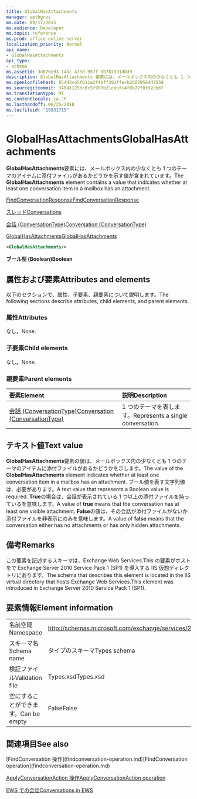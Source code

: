 ```yaml
---
title: GlobalHasAttachments
manager: sethgros
ms.date: 09/17/2015
ms.audience: Developer
ms.topic: reference
ms.prod: office-online-server
localization_priority: Normal
api_name:
- GlobalHasAttachments
api_type:
- schema
ms.assetid: 3d075e93-14bc-479d-957f-9b7873d1db39
description: GlobalHasAttachments 要素には、メールボックス内の少なくとも 1 つのテーマのアイテムに添付ファイルがあるかどうかを示す値が含まれています。
ms.openlocfilehash: 85443c45f611a2f4bff392ffecb26029564d7558
ms.sourcegitcommit: 34041125dc8c5f993b21cebfc4f8b72f0fd2cb6f
ms.translationtype: MT
ms.contentlocale: ja-JP
ms.lasthandoff: 06/25/2018
ms.locfileid: "19831715"
---
```

# <a name="globalhasattachments"></a><span data-ttu-id="47b27-103">GlobalHasAttachments</span><span class="sxs-lookup"><span data-stu-id="47b27-103">GlobalHasAttachments</span></span>

<span data-ttu-id="47b27-104">**GlobalHasAttachments**要素には、メールボックス内の少なくとも 1 つのテーマのアイテムに添付ファイルがあるかどうかを示す値が含まれています。</span><span class="sxs-lookup"><span data-stu-id="47b27-104">The **GlobalHasAttachments** element contains a value that indicates whether at least one conversation item in a mailbox has an attachment.</span></span> 
  
[<span data-ttu-id="47b27-105">FindConversationResponse</span><span class="sxs-lookup"><span data-stu-id="47b27-105">FindConversationResponse</span></span>](findconversationresponse.md)
  
[<span data-ttu-id="47b27-106">スレッド</span><span class="sxs-lookup"><span data-stu-id="47b27-106">Conversations</span></span>](conversations-ex15websvcsotherref.md)
  
[<span data-ttu-id="47b27-107">会話 (ConversationType)</span><span class="sxs-lookup"><span data-stu-id="47b27-107">Conversation (ConversationType)</span></span>](conversation-conversationtype.md)
  
[<span data-ttu-id="47b27-108">GlobalHasAttachments</span><span class="sxs-lookup"><span data-stu-id="47b27-108">GlobalHasAttachments</span></span>](globalhasattachments.md)
  
```XML
<GlobalHasAttachments/>
```

 <span data-ttu-id="47b27-109">**ブール型 (Boolean)**</span><span class="sxs-lookup"><span data-stu-id="47b27-109">**Boolean**</span></span>
## <a name="attributes-and-elements"></a><span data-ttu-id="47b27-110">属性および要素</span><span class="sxs-lookup"><span data-stu-id="47b27-110">Attributes and elements</span></span>

<span data-ttu-id="47b27-111">以下のセクションで、属性、子要素、親要素について説明します。</span><span class="sxs-lookup"><span data-stu-id="47b27-111">The following sections describe attributes, child elements, and parent elements.</span></span>
  
### <a name="attributes"></a><span data-ttu-id="47b27-112">属性</span><span class="sxs-lookup"><span data-stu-id="47b27-112">Attributes</span></span>

<span data-ttu-id="47b27-113">なし。</span><span class="sxs-lookup"><span data-stu-id="47b27-113">None.</span></span>
  
### <a name="child-elements"></a><span data-ttu-id="47b27-114">子要素</span><span class="sxs-lookup"><span data-stu-id="47b27-114">Child elements</span></span>

<span data-ttu-id="47b27-115">なし。</span><span class="sxs-lookup"><span data-stu-id="47b27-115">None.</span></span>
  
### <a name="parent-elements"></a><span data-ttu-id="47b27-116">親要素</span><span class="sxs-lookup"><span data-stu-id="47b27-116">Parent elements</span></span>

|<span data-ttu-id="47b27-117">**要素**</span><span class="sxs-lookup"><span data-stu-id="47b27-117">**Element**</span></span>|<span data-ttu-id="47b27-118">**説明**</span><span class="sxs-lookup"><span data-stu-id="47b27-118">**Description**</span></span>|
|:-----|:-----|
|[<span data-ttu-id="47b27-119">会話 (ConversationType)</span><span class="sxs-lookup"><span data-stu-id="47b27-119">Conversation (ConversationType)</span></span>](conversation-conversationtype.md) <br/> |<span data-ttu-id="47b27-120">1 つのテーマを表します。</span><span class="sxs-lookup"><span data-stu-id="47b27-120">Represents a single conversation.</span></span>  <br/> |
   
## <a name="text-value"></a><span data-ttu-id="47b27-121">テキスト値</span><span class="sxs-lookup"><span data-stu-id="47b27-121">Text value</span></span>

<span data-ttu-id="47b27-122">**GlobalHasAttachments**要素の値は、メールボックス内の少なくとも 1 つのテーマのアイテムに添付ファイルがあるかどうかを示します。</span><span class="sxs-lookup"><span data-stu-id="47b27-122">The value of the **GlobalHasAttachments** element indicates whether at least one conversation item in a mailbox has an attachment.</span></span> <span data-ttu-id="47b27-123">ブール値を表す文字列値は、必要があります。</span><span class="sxs-lookup"><span data-stu-id="47b27-123">A text value that represents a Boolean value is required.</span></span> <span data-ttu-id="47b27-124">**True**の場合は、会話が表示されている 1 つ以上の添付ファイルを持っているを意味します。</span><span class="sxs-lookup"><span data-stu-id="47b27-124">A value of **true** means that the conversation has at least one visible attachment.</span></span> <span data-ttu-id="47b27-125">**False**の値は、その会話が添付ファイルがないか添付ファイルを非表示にのみを意味します。</span><span class="sxs-lookup"><span data-stu-id="47b27-125">A value of **false** means that the conversation either has no attachments or has only hidden attachments.</span></span> 
  
## <a name="remarks"></a><span data-ttu-id="47b27-126">備考</span><span class="sxs-lookup"><span data-stu-id="47b27-126">Remarks</span></span>

<span data-ttu-id="47b27-127">この要素を記述するスキーマは、Exchange Web Services.This の要素がホストをで Exchange Server 2010 Service Pack 1 (SP1) を導入する IIS 仮想ディレクトリにあります。</span><span class="sxs-lookup"><span data-stu-id="47b27-127">The schema that describes this element is located in the IIS virtual directory that hosts Exchange Web Services.This element was introduced in Exchange Server 2010 Service Pack 1 (SP1).</span></span>
  
## <a name="element-information"></a><span data-ttu-id="47b27-128">要素情報</span><span class="sxs-lookup"><span data-stu-id="47b27-128">Element information</span></span>

|||
|:-----|:-----|
|<span data-ttu-id="47b27-129">名前空間</span><span class="sxs-lookup"><span data-stu-id="47b27-129">Namespace</span></span>  <br/> |http://schemas.microsoft.com/exchange/services/2006/types  <br/> |
|<span data-ttu-id="47b27-130">スキーマ名</span><span class="sxs-lookup"><span data-stu-id="47b27-130">Schema name</span></span>  <br/> |<span data-ttu-id="47b27-131">タイプのスキーマ</span><span class="sxs-lookup"><span data-stu-id="47b27-131">Types schema</span></span>  <br/> |
|<span data-ttu-id="47b27-132">検証ファイル</span><span class="sxs-lookup"><span data-stu-id="47b27-132">Validation file</span></span>  <br/> |<span data-ttu-id="47b27-133">Types.xsd</span><span class="sxs-lookup"><span data-stu-id="47b27-133">Types.xsd</span></span>  <br/> |
|<span data-ttu-id="47b27-134">空にすることができます。</span><span class="sxs-lookup"><span data-stu-id="47b27-134">Can be empty</span></span>  <br/> |<span data-ttu-id="47b27-135">False</span><span class="sxs-lookup"><span data-stu-id="47b27-135">False</span></span>  <br/> |
   
## <a name="see-also"></a><span data-ttu-id="47b27-136">関連項目</span><span class="sxs-lookup"><span data-stu-id="47b27-136">See also</span></span>



<span data-ttu-id="47b27-137">
  [FindConversation 操作](findconversation-operation.md)</span><span class="sxs-lookup"><span data-stu-id="47b27-137">[FindConversation operation](findconversation-operation.md)</span></span>
  
[<span data-ttu-id="47b27-138">ApplyConversationAction 操作</span><span class="sxs-lookup"><span data-stu-id="47b27-138">ApplyConversationAction operation</span></span>](applyconversationaction-operation.md)


[<span data-ttu-id="47b27-139">EWS での会話</span><span class="sxs-lookup"><span data-stu-id="47b27-139">Conversations in EWS</span></span>](http://msdn.microsoft.com/library/91e64629-db6c-4c94-9dcb-d386232e8467%28Office.15%29.aspx)

